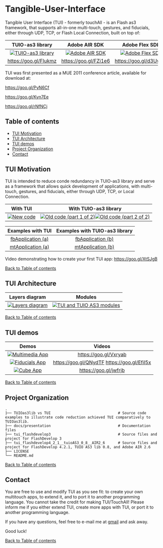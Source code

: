 # Tangible-User-Interface
Tangible User Interface (TUI) - formerly touchAll - is an Flash as3 framework, that supports all-in-one multi-touch, gestures, and fiducials, either through UDP, TCP, or Flash Local Connection, built on top of:

| TUIO-as3 library | Adobe AIR SDK | Adobe Flex SDK |
|:---:|:---:|:---:|
| [![TUIO-as3 library](https://raw.githubusercontent.com/g-amador/Tangible-User-Interface/master/docs/presentation/images/tuioAS3.png)](https://raw.githubusercontent.com/g-amador/Tangible-User-Interface/master/docs/presentation/images/tuioAS3.png) | [![Adobe AIR SDK](https://raw.githubusercontent.com/g-amador/Tangible-User-Interface/master/docs/presentation/images/Adobe-Air.jpg)](https://raw.githubusercontent.com/g-amador/Tangible-User-Interface/master/docs/presentation/images/Adobe-Air.jpg) | [![Adobe Flex SDK](https://raw.githubusercontent.com/g-amador/Tangible-User-Interface/master/docs/presentation/images/Fx_small.png)](https://raw.githubusercontent.com/g-amador/Tangible-User-Interface/master/docs/presentation/images/Fx_small.png) | 
| https://goo.gl/FIukmz | https://goo.gl/FZi1e6 | https://goo.gl/d3Uw4N |

TUI was first presented as a MUE 2011 conference article, available for download at:

https://goo.gl/PyN6Cf

https://goo.gl/Kyn7Ee

https://goo.gl/rNfNCj


## <a name="toc">Table of contents 

* [TUI Motivation](#tui_why)
* [TUI Architecture](#tui_architecture)
* [TUI demos](#tui_demos)
* [Project Organization](#p_organization)
* [Contact](#contact)

## <a name="tui_why">TUI Motivation 
TUI is intended to reduce conde redundancy in TUIO-as3 library and serve as a framework that allows quick development of applications, with multi-touch, gestures, and fiducials, either through UDP, TCP, or Local Connection.

| With TUI | With TUIO-as3 library |
|:---:|:---:|
| [![New code](https://raw.githubusercontent.com/g-amador/Tangible-User-Interface/master/docs/presentation/images/new_code.png)](https://raw.githubusercontent.com/g-amador/Tangible-User-Interface/master/docs/presentation/images/new_code.png) | [![Old code (part 1 of 2)](https://raw.githubusercontent.com/g-amador/Tangible-User-Interface/master/docs/presentation/images/old_part1.png)](https://raw.githubusercontent.com/g-amador/Tangible-User-Interface/master/docs/presentation/images/old_part1.png)[![Old code (part 2 of 2)](https://raw.githubusercontent.com/g-amador/Tangible-User-Interface/master/docs/presentation/images/old_part2.png)](https://raw.githubusercontent.com/g-amador/Tangible-User-Interface/master/docs/presentation/images/old_part2.png) |


| Examples with TUI | Examples with TUIO-as3 library |
|:---:|:---:|
| [fbApplication (a)](https://raw.githubusercontent.com/g-amador/Tangible-User-Interface/master/TUIOas3lib%20vs%20TUI/fbApplication.as) | [fbApplication (b)](https://raw.githubusercontent.com/g-amador/Tangible-User-Interface/master/TUIOas3lib%20vs%20TUI/fbApplicationNoTUI.as) | 
| [mtApplication (a)](https://raw.githubusercontent.com/g-amador/Tangible-User-Interface/master/TUIOas3lib%20vs%20TUI/mtApplication.as) | [mtApplication (b)](https://raw.githubusercontent.com/g-amador/Tangible-User-Interface/master/TUIOas3lib%20vs%20TUI/mtApplicationNoTUI.as) | 

Video demonstrating how to create your first TUI app: 
https://goo.gl/XtSJgB

[Back to Table of contents](#toc)


## <a name="tui_architecture">TUI Architecture

| Layers diagram | Modules |
|:---:|:---:|
| [![Layers diagram](https://raw.githubusercontent.com/g-amador/Tangible-User-Interface/master/docs/presentation/images/API&tuioas3lib&skds.png)](https://raw.githubusercontent.com/g-amador/Tangible-User-Interface/master/docs/presentation/images/API&tuioas3lib&skds.png) | [![TUI and TUIO AS3 modules](https://raw.githubusercontent.com/g-amador/Tangible-User-Interface/master/docs/presentation/images/as3LibDiagram.png)](https://raw.githubusercontent.com/g-amador/Tangible-User-Interface/master/docs/presentation/imagesI/as3LibDiagram.png) | 

[Back to Table of contents](#toc)


## <a name="tui_demos">TUI demos

| Demos | Videos |
|:---:|:---:|
| [![Multimedia App](https://raw.githubusercontent.com/g-amador/Tangible-User-Interface/master/docs/presentation/images/image_app.png)](https://raw.githubusercontent.com/g-amador/Tangible-User-Interface/master/docs/presentation/images/image_app.png) | https://goo.gl/Vxryab |
| [![Fiducials App](https://raw.githubusercontent.com/g-amador/Tangible-User-Interface/master/docs/presentation/images/fiducials.png)](https://raw.githubusercontent.com/g-amador/Tangible-User-Interface/master/docs/presentation/images/fiducials.png) | https://goo.gl/QNydTF https://goo.gl/EfiI5x |
| [![Cube App](https://raw.githubusercontent.com/g-amador/Tangible-User-Interface/master/docs/presentation/images/cube_app.png)](https://raw.githubusercontent.com/g-amador/Tangible-User-Interface/master/docs/presentation/images/cube_app.png) | https://goo.gl/jwfrjb |

[Back to Table of contents](#toc)


## <a name="p_organization">Project Organization

    .
    ├── TUIOas3lib vs TUI                               # Source code examples to illustrate code reduction achieved TUI comparatively to TUIOas3lib. 
    ├── docs/presentation                               # Documentation files
    ├── tui_flashdevelop3                               # Source files and project for FlashDevelop 3
    ├── tui_flashdevelop4_2_1__tuioAS3_0_8__AIR2_6      # Source files and project for FlashDevelop 4.2.1, TUIO AS3 lib 0.8, and Adobe AIR 2.6 
    ├── LICENSE
    └── README.md                          

[Back to Table of contents](#toc)


## <a name="contact">Contact

You are free to use and modify TUI as you see fit: to create your own multitouch apps, to extend it, and to port it to another programming language. 
You cannot take the credit for making TUI/TouchAll! 
Please inform me if you either extend TUI, create more apps with TUI, or port it to another programming language.

If you have any questions, feel free to e-mail me at [gmail](mailto://g.n.p.amador@gmail.com) and ask away.

Good luck!

[Back to Table of contents](#toc)
